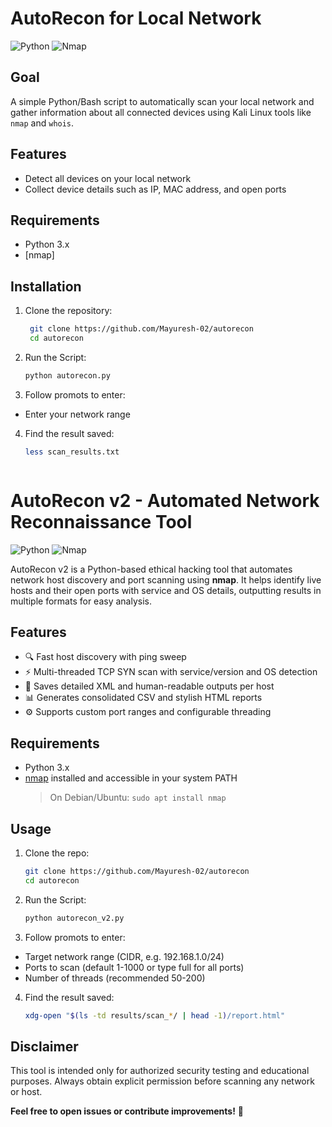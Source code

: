 # AutoRecon for Local Network

![Python](https://img.shields.io/badge/python-3.x-blue)
![Nmap](https://img.shields.io/badge/nmap-required-green)


## Goal
A simple Python/Bash script to automatically scan your local network and gather information about all connected devices using Kali Linux tools like `nmap` and `whois`.

## Features
- Detect all devices on your local network
- Collect device details such as IP, MAC address, and open ports

## Requirements

- Python 3.x  
- [nmap]

## Installation
1. Clone the repository:
   ```bash
    git clone https://github.com/Mayuresh-02/autorecon
    cd autorecon

2. Run the Script:
   ```bash
   python autorecon.py

3. Follow promots to enter:
  - Enter your network range

4. Find the result saved:
   ```bash
   less scan_results.txt



# AutoRecon v2 - Automated Network Reconnaissance Tool
![Python](https://img.shields.io/badge/python-3.x-blue)
![Nmap](https://img.shields.io/badge/nmap-required-green)

AutoRecon v2 is a Python-based ethical hacking tool that automates network host discovery and port scanning using **nmap**. It helps identify live hosts and their open ports with service and OS details, outputting results in multiple formats for easy analysis.

## Features

- 🔍 Fast host discovery with ping sweep  
- ⚡ Multi-threaded TCP SYN scan with service/version and OS detection  
- 📄 Saves detailed XML and human-readable outputs per host  
- 📊 Generates consolidated CSV and stylish HTML reports  
- ⚙️ Supports custom port ranges and configurable threading

## Requirements

- Python 3.x  
- [nmap](https://nmap.org/) installed and accessible in your system PATH  
  > On Debian/Ubuntu: `sudo apt install nmap`

## Usage

1. Clone the repo:
   ```bash
   git clone https://github.com/Mayuresh-02/autorecon
   cd autorecon

2. Run the Script:
   ```bash
   python autorecon_v2.py

3. Follow promots to enter:
  - Target network range (CIDR, e.g. 192.168.1.0/24)
  - Ports to scan (default 1-1000 or type full for all ports)
  - Number of threads (recommended 50-200)

4. Find the result saved:
   ```bash
   xdg-open "$(ls -td results/scan_*/ | head -1)/report.html"


## Disclaimer

This tool is intended only for authorized security testing and educational purposes.
Always obtain explicit permission before scanning any network or host.

**Feel free to open issues or contribute improvements!** 🚀
   
